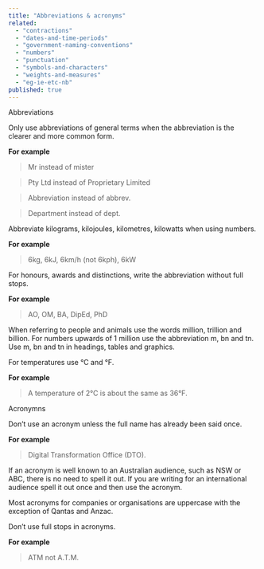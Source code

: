 ```yaml
---
title: "Abbreviations & acronyms"
related:
  - "contractions"
  - "dates-and-time-periods"
  - "government-naming-conventions"
  - "numbers"
  - "punctuation"
  - "symbols-and-characters"
  - "weights-and-measures"
  - "eg-ie-etc-nb"
published: true
---
```


Abbreviations

Only use abbreviations of general terms when the abbreviation is the clearer and more common form. 

**For example**

> Mr instead of mister

> Pty Ltd instead of Proprietary Limited

> Abbreviation instead of abbrev.

> Department instead of dept.

Abbreviate kilograms, kilojoules, kilometres, kilowatts when using numbers.

**For example**

> 6kg, 6kJ, 6km/h (not 6kph), 6kW

For honours, awards and distinctions, write the abbreviation without full stops.

**For example**

> AO, OM, BA, DipEd, PhD

When referring to people and animals use the words million, trillion and billion. For numbers upwards of 1 million use the abbreviation m, bn and tn. Use m, bn and tn in headings, tables and graphics.

For temperatures use °C and °F.

**For example**

> A temperature of 2°C is about the same as 36°F.

Acronymns

Don’t use an acronym unless the full name has already been said once.

**For example**

> Digital Transformation Office (DTO). 

If an acronym is well known to an Australian audience, such as NSW or ABC, there is no need to spell it out. If you are writing for an international audience spell it out once and then use the acronym.

Most acronyms for companies or organisations are uppercase with the exception of Qantas and Anzac.

Don’t use full stops in acronyms. 

**For example**

> ATM not A.T.M.
